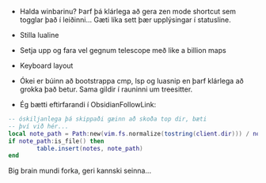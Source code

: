 - Halda winbarinu? Þarf þá klárlega að gera 
	zen mode shortcut sem togglar það 
	í leiðinni... Gæti líka sett þær 
	upplýsingar í statusline. 

- Stilla lualine 

- Setja upp og fara vel gegnum telescope 
	með like a billion maps

- Keyboard layout

- Ókei er búinn að bootstrappa cmp, lsp og luasnip 
        en þarf klárlega að grokka það betur. 
        Sama gildir í rauninni um treesitter.

- Ég bætti eftirfarandi í ObsidianFollowLink:
```lua
-- óskiljanlega þá skippaði gæinn að skoða top dir, bæti 
-- því við hér...
local note_path = Path:new(vim.fs.normalize(tostring(client.dir))) / note_file_name
if note_path:is_file() then
        table.insert(notes, note_path)
end
```
Big brain mundi forka, geri kannski seinna...
